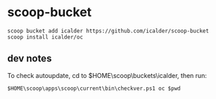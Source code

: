 # scoop-bucket

```
scoop bucket add icalder https://github.com/icalder/scoop-bucket
scoop install icalder/oc
```

## dev notes ##
To check autoupdate, cd to $HOME\scoop\buckets\icalder, then run:

```
$HOME\scoop\apps\scoop\current\bin\checkver.ps1 oc $pwd
```